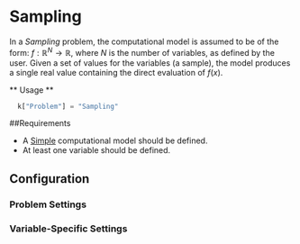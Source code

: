 # Sampling

In a *Sampling* problem, the computational model is assumed to be of the form: $f:\mathbb{R}^N\rightarrow\mathbb{R}$, where $N$ is the number of variables, as defined by the user. Given a set of values for the variables (a sample), the model produces a single real value containing the direct evaluation of $f(x)$. 

** Usage **

```python
  k["Problem"] = "Sampling"
```

##Requirements

+ A [Simple](/usage/models/simple) computational model should be defined.
+ At least one variable should be defined.

## Configuration

### Problem Settings
 
### Variable-Specific Settings